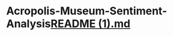 # Acropolis-Museum-Sentiment-Analysis[README (1).md](https://github.com/user-attachments/files/20422794/README.1.md)
